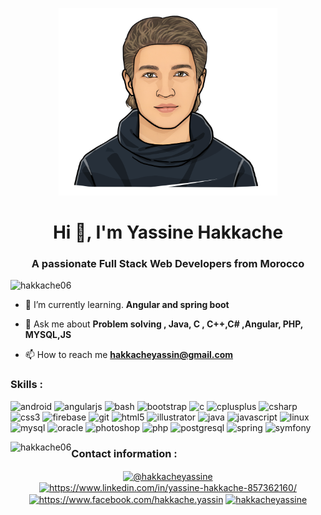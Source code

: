 
<p align="center"> <img src="me 2.jpeg" alt="hakkache06" width="350" height="300" /> </p>



<h1 align="center">Hi 👋, I'm Yassine Hakkache</h1>
<h3 align="center">A passionate Full Stack Web Developers from Morocco</h3>

<p align="left"> <img src="https://komarev.com/ghpvc/?username=hakkache06" alt="hakkache06" /> </p>

- 🌱 I’m currently learning. **Angular and spring boot**

- 💬 Ask me about **Problem solving , Java, C , C++,C# ,Angular, PHP, MYSQL,JS**

- 📫 How to reach me **hakkacheyassin@gmail.com**

 <h3>Skills : </h3>

<p align="left">
  <img src="https://devicons.github.io/devicon/devicon.git/icons/android/android-original-wordmark.svg" alt="android" width="40" height="40"/> <img src="https://devicons.github.io/devicon/devicon.git/icons/angularjs/angularjs-original.svg" alt="angularjs" width="40" height="40"/> <img src="https://www.vectorlogo.zone/logos/gnu_bash/gnu_bash-icon.svg" alt="bash" width="40" height="40"/> <img src="https://devicons.github.io/devicon/devicon.git/icons/bootstrap/bootstrap-plain.svg" alt="bootstrap" width="40" height="40"/> <img src="https://devicons.github.io/devicon/devicon.git/icons/c/c-original.svg" alt="c" width="40" height="40"/> <img src="https://devicons.github.io/devicon/devicon.git/icons/cplusplus/cplusplus-original.svg" alt="cplusplus" width="40" height="40"/> <img src="https://devicons.github.io/devicon/devicon.git/icons/csharp/csharp-original.svg" alt="csharp" width="40" height="40"/> <img src="https://devicons.github.io/devicon/devicon.git/icons/css3/css3-original-wordmark.svg" alt="css3" width="40" height="40"/> <img src="https://www.vectorlogo.zone/logos/firebase/firebase-icon.svg" alt="firebase" width="40" height="40"/> <img src="https://www.vectorlogo.zone/logos/git-scm/git-scm-icon.svg" alt="git" width="40" height="40"/> <img src="https://devicons.github.io/devicon/devicon.git/icons/html5/html5-original-wordmark.svg" alt="html5" width="40" height="40"/> <img src="https://www.vectorlogo.zone/logos/adobe_illustrator/adobe_illustrator-icon.svg" alt="illustrator" width="40" height="40"/> <img src="https://devicons.github.io/devicon/devicon.git/icons/java/java-original-wordmark.svg" alt="java" width="40" height="40"/> <img src="https://devicons.github.io/devicon/devicon.git/icons/javascript/javascript-original.svg" alt="javascript" width="40" height="40"/> <img src="https://devicons.github.io/devicon/devicon.git/icons/linux/linux-original.svg" alt="linux" width="40" height="40"/> <img src="https://devicons.github.io/devicon/devicon.git/icons/mysql/mysql-original-wordmark.svg" alt="mysql" width="40" height="40"/> <img src="https://devicons.github.io/devicon/devicon.git/icons/oracle/oracle-original.svg" alt="oracle" width="40" height="40"/> <img src="https://devicons.github.io/devicon/devicon.git/icons/photoshop/photoshop-plain.svg" alt="photoshop" width="40" height="40"/> <img src="https://devicons.github.io/devicon/devicon.git/icons/php/php-original.svg" alt="php" width="40" height="40"/> <img src="https://devicons.github.io/devicon/devicon.git/icons/postgresql/postgresql-original-wordmark.svg" alt="postgresql" width="40" height="40"/> <img src="https://www.vectorlogo.zone/logos/springio/springio-icon.svg" alt="spring" width="40" height="40"/> <img src="https://symfony.com/logos/symfony_black_03.svg" alt="symfony" width="40" height="40"/></p><p><img align="left" src="https://github-readme-stats.vercel.app/api/top-langs/?username=hakkache06&layout=compact&hide=html" alt="hakkache06" /></p>

 <h3>Contact information : </h3>

<p align="center">
<a href="https://twitter.com/@hakkacheyassine" target="blank"><img align="center" src="https://cdn.jsdelivr.net/npm/simple-icons@3.0.1/icons/twitter.svg" alt="@hakkacheyassine" height="30" width="30" /></a>
<a href="https://linkedin.com/in/https://www.linkedin.com/in/yassine-hakkache-857362160/" target="blank"><img align="center" src="https://cdn.jsdelivr.net/npm/simple-icons@3.0.1/icons/linkedin.svg" alt="https://www.linkedin.com/in/yassine-hakkache-857362160/" height="30" width="30" /></a>
<a href="https://fb.com/https://www.facebook.com/hakkache.yassin" target="blank"><img align="center" src="https://cdn.jsdelivr.net/npm/simple-icons@3.0.1/icons/facebook.svg" alt="https://www.facebook.com/hakkache.yassin" height="30" width="30" /></a>
<a href="https://instagram.com/hakkacheyassine" target="blank"><img align="center" src="https://cdn.jsdelivr.net/npm/simple-icons@3.0.1/icons/instagram.svg" alt="hakkacheyassine" height="30" width="30" /></a>
</p>
